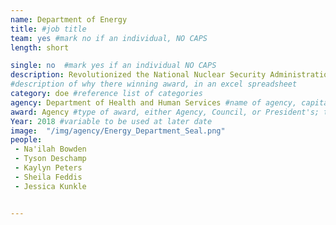 ```yaml
---
name: Department of Energy
title: #job title
team: yes #mark no if an individual, NO CAPS
length: short

single: no  #mark yes if an individual NO CAPS
description: Revolutionized the National Nuclear Security Administration’s management methodologies which led to increased collaboration among staff and significant progress towards achieving national security objectives.
#description of why there winning award, in an excel spreadsheet
category: doe #reference list of categories
agency: Department of Health and Human Services #name of agency, capitalize first letter of each name
award: Agency #type of award, either Agency, Council, or President's; this is case sensitive so make sure to match the options listed exactly. This section generates the format of the card
Year: 2018 #variable to be used at later date
image:  "/img/agency/Energy_Department_Seal.png"
people:
 - Na'ilah Bowden
 - Tyson Deschamp
 - Kaylyn Peters
 - Sheila Feddis
 - Jessica Kunkle 


---
```

